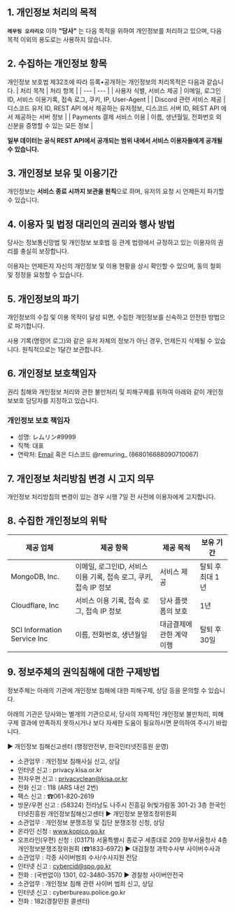 ## 1. 개인정보 처리의 목적

**`레무링 오라리오`** 이하 **"당사"** 는 다음 목적을 위하여 개인정보를 처리하고 있으며, 다음 목적 이외의 용도로는 사용하지 않습니다.

## 2. 수집하는 개인정보 항목

개인정보 보호법 제32조에 따라 등록•공개하는 개인정보의 처리목적은 다음과 같습니다.
| 처리 목적 | 처리 항목 |
| --- | --- |
| 사용자 식별, 서비스 제공 | 이메일, 로그인 ID, 서비스 이용기록, 접속 로그, 쿠키, IP, User-Agent |
| Discord 관련 서비스 제공 | 디스코드 유저 ID, REST API 에서 제공하는 유저정보, 디스코드 서버 ID, REST API 에서 제공하는 서버 정보 |
| Payments 결제 서비스 이용 | 이름, 생년월일, 전화번호 외 신분을 증명할 수 있는 모든 정보 |

**일부 데이터는 공식 REST API에서 공개되는 범위 내에서 서비스 이용자들에게 공개될 수 있습니다.**

## 3. 개인정보 보유 및 이용기간

개인정보는 **서비스 종료 시까지 보관을 원칙**으로 하며, 유저의 요청 시 언제든지 파기할 수 있습니다.

## 4. 이용자 및 법정 대리인의 권리와 행사 방법

당사는 정보통신망법 및 개인정보 보호법 등 관계 법령에서 규정하고 있는 이용자의 권리를 충실히 보장합니다.

이용자는 언제든지 자신의 개인정보 및 이용 현황을 상시 확인할 수 있으며, 동의 철회 및 정정을 요청할 수 있습니다.

## 5. 개인정보의 파기

개인정보의 수집 및 이용 목적이 달성 되면, 수집한 개인정보를 신속하고 안전한 방법으로 파기합니다.

사용 기록(명령어 로그)와 같은 유저 자체의 정보가 아닌 경우, 언제든지 삭제될 수 있습니다. 원칙적으로는 1달간 보관합니다.

## 6. 개인정보 보호책임자

권리 침해와 개인정보 처리와 관한 불만처리 및 피해구제를 위하여 아래와 같이 개인정보보호 담당자를 지정하고 있습니다.

### 개인정보 보호 책임자

- 성명: レムリン#9999
- 직책: 대표
- 연락처: [Email](support@remuring.xyz) 혹은 디스코드 @remuring_ (868016688090710067)

## 7. 개인정보 처리방침 변경 시 고지 의무

개인정보 처리방침의 변경이 있는 경우 시행 7일 전 사전에 이용자에게 고지합니다.

## 8. 수집한 개인정보의 위탁

| 제공 업체 | 제공 항목 | 제공 목적 | 보유 기간 |
| --- | --- | --- | --- |
| MongoDB, Inc. | 이메일, 로그인ID, 서비스 이용 기록, 접속 로그, 쿠키, 접속 IP 정보 | 서비스 제공 | 탈퇴 후 최대 1년 |
| Cloudflare, Inc | 서비스 이용 기록, 접속 로그, 접속 IP 정보 | 당사 플랫폼의 보호 | 1년 |
| SCI Information Service Inc | 이름, 전화번호, 생년월일 | 대금결제에 관한 계약 이행 | 탈퇴 후 30일 |

## 9. 정보주체의 권익침해에 대한 구제방법

정보주체는 아래의 기관에 개인정보 침해에 대한 피해구제, 상담 등을 문의할 수 있습니다.

아래의 기관은 당사와는 별개의 기관으로서, 당사의 자체적인 개인정보 불만처리, 피해 구제 결과에 만족하지 못하시거나 보다 자세한 도움이 필요하시면 문의하여 주시기 바랍니다.

▶ 개인정보 침해신고센터 (행정안전부, 한국인터넷진흥원 운영)

- 소관업무 : 개인정보 침해사실 신고, 상담
- 인터넷 신고 : privacy.kisa.or.kr
- 전자우편 신고 : privacyclean@kisa.or.kr
- 전화 신고 : 118 (ARS 내선 2번)
- 팩스 신고 : ☎061-820-2619
- 방문/우편 신고 : (58324) 전라남도 나주시 진흥길 9(빛가람동 301-2) 3층 한국인터넷진흥원 개인정보침해신고센터
  ▶ 개인정보 분쟁조정위원회
- 소관업무 : 개인정보 분쟁조정 및 집단 분쟁조정 신청, 상담
- 온라인 신청 : www.kopico.go.kr
- 오프라인(우편) 신청 : (03171) 서울특별시 종로구 세종대로 209 정부서울청사 4층 개인정보분쟁조정위원회 (☎1833-6972)
  ▶ 대검찰청 과학수사부 사이버수사과
- 소관업무 : 각종 사이버범죄 수사/수사지원 전담
- 인터넷 신고 : cybercid@spo.go.kr
- 전화 : (국번없이) 1301, 02-3480-3570
  ▶ 경찰청 사이버안전국
- 소관업무 : 개인정보 침해 관련 사이버 범죄 신고, 상담
- 인터넷 신고 : cyberbureau.police.go.kr
- 전화 : 182(경찰민원 콜센터)
